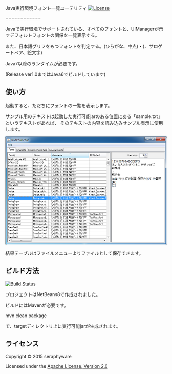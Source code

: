 Java実行環境フォント一覧ユーテリティ [![License](https://img.shields.io/badge/License-Apache%202.0-blue.svg)](https://opensource.org/licenses/Apache-2.0)

============

Javaで実行環境でサポートされている、すべてのフォントと、UIManagerが示すデフォルトフォントの関係を一覧表示する。

また、日本語グリフをもつフォントを判定する。(ひらがな、中点(・)、サロゲートペア、絵文字)

Java7以降のランタイムが必要です。

(Release ver1.0まではJava6でビルドしています)


使い方
------

起動すると、ただちにフォントの一覧を表示します。

サンプル用のテキストは起動した実行可能jarのある位置にある「sample.txt」というテキストがあれば、
そのテキストの内容を読み込みサンプル表示に使用します。


![screen capture 1](src/site/resources/images/screen-capture1.png?raw=true "screen capture1")

結果テーブルはファイルメニューよりファイルとして保存できます。


ビルド方法
----------------
[![Build Status](https://travis-ci.org/seraphy/JavaEnumFont.svg)](https://travis-ci.org/seraphy/JavaEnumFont)

プロジェクトはNetBeans8で作成されました。

ビルドにはMavenが必要です。

mvn clean package

で、targetディレクトリ上に実行可能jarが生成されます。



ライセンス
----------
Copyright &copy; 2015 seraphyware

Licensed under the [Apache License, Version 2.0][Apache]

[Apache]: http://www.apache.org/licenses/LICENSE-2.0
